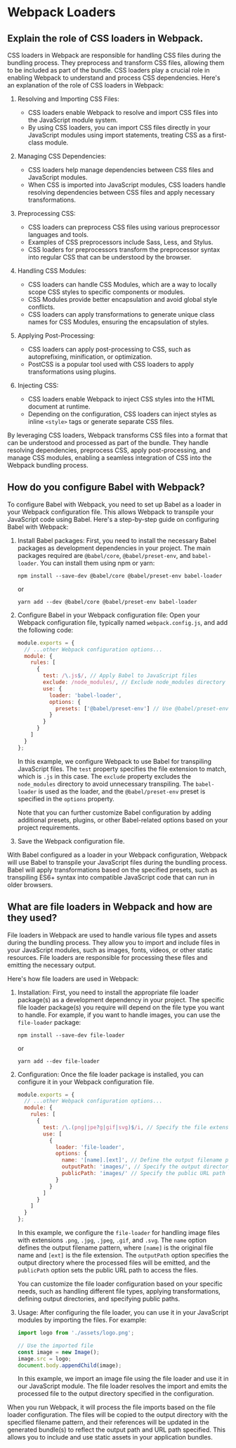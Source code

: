 # Webpack Loaders

## Explain the role of CSS loaders in Webpack.
CSS loaders in Webpack are responsible for handling CSS files during the bundling process. They preprocess and transform CSS files, allowing them to be included as part of the bundle. CSS loaders play a crucial role in enabling Webpack to understand and process CSS dependencies. Here's an explanation of the role of CSS loaders in Webpack:

1. Resolving and Importing CSS Files:
   - CSS loaders enable Webpack to resolve and import CSS files into the JavaScript module system.
   - By using CSS loaders, you can import CSS files directly in your JavaScript modules using import statements, treating CSS as a first-class module.

2. Managing CSS Dependencies:
   - CSS loaders help manage dependencies between CSS files and JavaScript modules.
   - When CSS is imported into JavaScript modules, CSS loaders handle resolving dependencies between CSS files and apply necessary transformations.

3. Preprocessing CSS:
   - CSS loaders can preprocess CSS files using various preprocessor languages and tools.
   - Examples of CSS preprocessors include Sass, Less, and Stylus.
   - CSS loaders for preprocessors transform the preprocessor syntax into regular CSS that can be understood by the browser.

4. Handling CSS Modules:
   - CSS loaders can handle CSS Modules, which are a way to locally scope CSS styles to specific components or modules.
   - CSS Modules provide better encapsulation and avoid global style conflicts.
   - CSS loaders can apply transformations to generate unique class names for CSS Modules, ensuring the encapsulation of styles.

5. Applying Post-Processing:
   - CSS loaders can apply post-processing to CSS, such as autoprefixing, minification, or optimization.
   - PostCSS is a popular tool used with CSS loaders to apply transformations using plugins.

6. Injecting CSS:
   - CSS loaders enable Webpack to inject CSS styles into the HTML document at runtime.
   - Depending on the configuration, CSS loaders can inject styles as inline `<style>` tags or generate separate CSS files.

By leveraging CSS loaders, Webpack transforms CSS files into a format that can be understood and processed as part of the bundle. They handle resolving dependencies, preprocess CSS, apply post-processing, and manage CSS modules, enabling a seamless integration of CSS into the Webpack bundling process.

## How do you configure Babel with Webpack?
To configure Babel with Webpack, you need to set up Babel as a loader in your Webpack configuration file. This allows Webpack to transpile your JavaScript code using Babel. Here's a step-by-step guide on configuring Babel with Webpack:

1. Install Babel packages: First, you need to install the necessary Babel packages as development dependencies in your project. The main packages required are `@babel/core`, `@babel/preset-env`, and `babel-loader`. You can install them using npm or yarn:

   ```shell
   npm install --save-dev @babel/core @babel/preset-env babel-loader
   ```

   or

   ```shell
   yarn add --dev @babel/core @babel/preset-env babel-loader
   ```

2. Configure Babel in your Webpack configuration file: Open your Webpack configuration file, typically named `webpack.config.js`, and add the following code:

   ```javascript
   module.exports = {
     // ...other Webpack configuration options...
     module: {
       rules: [
         {
           test: /\.js$/, // Apply Babel to JavaScript files
           exclude: /node_modules/, // Exclude node_modules directory
           use: {
             loader: 'babel-loader',
             options: {
               presets: ['@babel/preset-env'] // Use @babel/preset-env for transpiling
             }
           }
         }
       ]
     }
   };
   ```

   In this example, we configure Webpack to use Babel for transpiling JavaScript files. The `test` property specifies the file extension to match, which is `.js` in this case. The `exclude` property excludes the `node_modules` directory to avoid unnecessary transpiling. The `babel-loader` is used as the loader, and the `@babel/preset-env` preset is specified in the `options` property.

   Note that you can further customize Babel configuration by adding additional presets, plugins, or other Babel-related options based on your project requirements.

3. Save the Webpack configuration file.

With Babel configured as a loader in your Webpack configuration, Webpack will use Babel to transpile your JavaScript files during the bundling process. Babel will apply transformations based on the specified presets, such as transpiling ES6+ syntax into compatible JavaScript code that can run in older browsers.

## What are file loaders in Webpack and how are they used?
File loaders in Webpack are used to handle various file types and assets during the bundling process. They allow you to import and include files in your JavaScript modules, such as images, fonts, videos, or other static resources. File loaders are responsible for processing these files and emitting the necessary output.

Here's how file loaders are used in Webpack:

1. Installation: First, you need to install the appropriate file loader package(s) as a development dependency in your project. The specific file loader package(s) you require will depend on the file type you want to handle. For example, if you want to handle images, you can use the `file-loader` package:

   ```shell
   npm install --save-dev file-loader
   ```

   or

   ```shell
   yarn add --dev file-loader
   ```

2. Configuration: Once the file loader package is installed, you can configure it in your Webpack configuration file.

   ```javascript
   module.exports = {
     // ...other Webpack configuration options...
     module: {
       rules: [
         {
           test: /\.(png|jpe?g|gif|svg)$/i, // Specify the file extensions to match
           use: [
             {
               loader: 'file-loader',
               options: {
                 name: '[name].[ext]', // Define the output filename pattern
                 outputPath: 'images/', // Specify the output directory
                 publicPath: 'images/' // Specify the public URL path
               }
             }
           ]
         }
       ]
     }
   };
   ```

   In this example, we configure the `file-loader` for handling image files with extensions `.png`, `.jpg`, `.jpeg`, `.gif`, and `.svg`. The `name` option defines the output filename pattern, where `[name]` is the original file name and `[ext]` is the file extension. The `outputPath` option specifies the output directory where the processed files will be emitted, and the `publicPath` option sets the public URL path to access the files.

   You can customize the file loader configuration based on your specific needs, such as handling different file types, applying transformations, defining output directories, and specifying public paths.

3. Usage: After configuring the file loader, you can use it in your JavaScript modules by importing the files. For example:

   ```javascript
   import logo from './assets/logo.png';

   // Use the imported file
   const image = new Image();
   image.src = logo;
   document.body.appendChild(image);
   ```

   In this example, we import an image file using the file loader and use it in our JavaScript module. The file loader resolves the import and emits the processed file to the output directory specified in the configuration.

When you run Webpack, it will process the file imports based on the file loader configuration. The files will be copied to the output directory with the specified filename pattern, and their references will be updated in the generated bundle(s) to reflect the output path and URL path specified. This allows you to include and use static assets in your application bundles.
